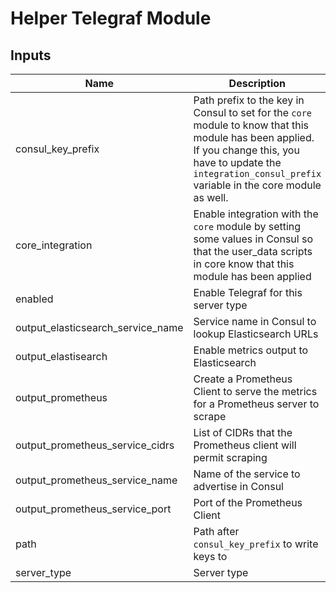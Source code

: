 # Helper Telegraf Module

## Inputs

| Name | Description | Type | Default | Required |
|------|-------------|:----:|:-----:|:-----:|
| consul_key_prefix | Path prefix to the key in Consul to set for the `core` module to know that this module has         been applied. If you change this, you have to update the         `integration_consul_prefix` variable in the core module as well. | string | `terraform/` | no |
| core_integration | Enable integration with the `core` module by setting some values in Consul so         that the user_data scripts in core know that this module has been applied | string | `true` | no |
| enabled | Enable Telegraf for this server type | string | `true` | no |
| output_elasticsearch_service_name | Service name in Consul to lookup Elasticsearch URLs | string | `elasticsearch` | no |
| output_elastisearch | Enable metrics output to Elasticsearch | string | `false` | no |
| output_prometheus | Create a Prometheus Client to serve the metrics for a Prometheus server to scrape | string | `false` | no |
| output_prometheus_service_cidrs | List of CIDRs that the Prometheus client will permit scraping | string | `<list>` | no |
| output_prometheus_service_name | Name of the service to advertise in Consul | string | `prometheus-client` | no |
| output_prometheus_service_port | Port of the Prometheus Client | string | `9273` | no |
| path | Path after `consul_key_prefix` to write keys to | string | `telegraf/` | no |
| server_type | Server type | string | - | yes |
